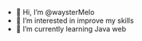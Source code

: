 - 👋 Hi, I’m @waysterMelo
- 👀 I’m interested in improve my skills
- 🌱 I’m currently learning Java web
